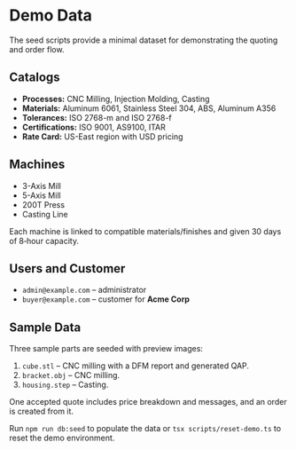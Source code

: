 # Demo Data

The seed scripts provide a minimal dataset for demonstrating the quoting and order flow.

## Catalogs
- **Processes:** CNC Milling, Injection Molding, Casting
- **Materials:** Aluminum 6061, Stainless Steel 304, ABS, Aluminum A356
- **Tolerances:** ISO 2768-m and ISO 2768-f
- **Certifications:** ISO 9001, AS9100, ITAR
- **Rate Card:** US-East region with USD pricing

## Machines
- 3-Axis Mill
- 5-Axis Mill
- 200T Press
- Casting Line

Each machine is linked to compatible materials/finishes and given 30 days of 8‑hour capacity.

## Users and Customer
- `admin@example.com` – administrator
- `buyer@example.com` – customer for **Acme Corp**

## Sample Data
Three sample parts are seeded with preview images:

1. `cube.stl` – CNC milling with a DFM report and generated QAP.
2. `bracket.obj` – CNC milling.
3. `housing.step` – Casting.

One accepted quote includes price breakdown and messages, and an order is created from it.

Run `npm run db:seed` to populate the data or `tsx scripts/reset-demo.ts` to reset the demo environment.
